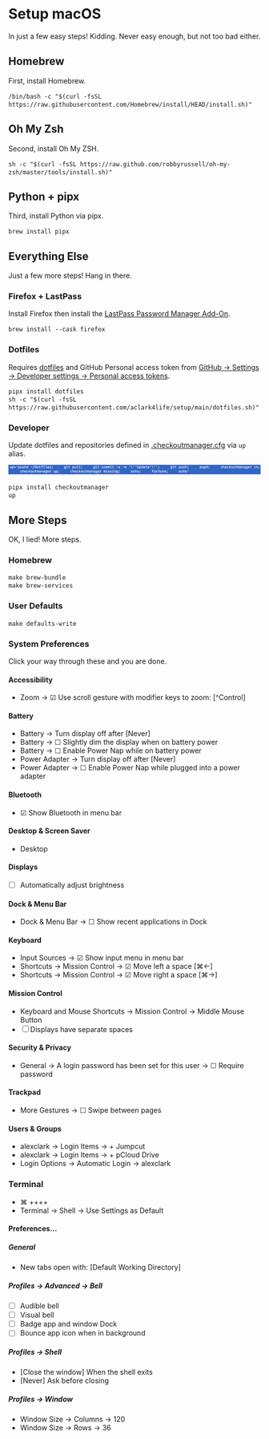 # Setup macOS

In just a few easy steps! Kidding. Never easy enough, but not too bad either.

## Homebrew

First, install Homebrew.

```console
/bin/bash -c "$(curl -fsSL https://raw.githubusercontent.com/Homebrew/install/HEAD/install.sh)"
```

## Oh My Zsh

Second, install Oh My ZSH.

```console
sh -c "$(curl -fsSL https://raw.github.com/robbyrussell/oh-my-zsh/master/tools/install.sh)"
```

## Python + pipx

Third, install Python via pipx. 

```console
brew install pipx
```

## Everything Else

Just a few more steps! Hang in there.

### Firefox + LastPass

Install Firefox then install the [LastPass Password Manager Add-On](https://addons.mozilla.org/en-US/firefox/addon/lastpass-password-manager).

```console
brew install --cask firefox
```

### Dotfiles

Requires [dotfiles](https://pypi.org/project/dotfiles) and GitHub Personal access token from [GitHub → Settings → Developer settings → Personal access tokens](https://github.com/settings/tokens).

```console
pipx install dotfiles
sh -c "$(curl -fsSL https://raw.githubusercontent.com/aclark4life/setup/main/dotfiles.sh)"
```

### Developer

Update dotfiles and repositories defined in [.checkoutmanager.cfg](https://github.com/reinout/checkoutmanager/blob/master/checkoutmanager/sample.cfg) via ``up`` alias.

![screenshot](screenshot.png)

```console
pipx install checkoutmanager
up
```

## More Steps

OK, I lied! More steps.

### Homebrew

```
make brew-bundle
make brew-services
```

### User Defaults

```
make defaults-write
```

### System Preferences

Click your way through these and you are done.

#### Accessibility

- Zoom → ☑︎ Use scroll gesture with modifier keys to zoom: [^Control]

#### Battery

- Battery → Turn display off after [Never]
- Battery → ☐ Slightly dim the display when on battery power
- Battery → ☐ Enable Power Nap while on battery power
- Power Adapter → Turn display off after [Never]
- Power Adapter → ☐ Enable Power Nap while plugged into a power adapter

#### Bluetooth

- ☑︎ Show Bluetooth in menu bar

#### Desktop & Screen Saver

- Desktop

#### Displays

- ☐ Automatically adjust brightness

#### Dock & Menu Bar

- Dock & Menu Bar → ☐ Show recent applications in Dock

#### Keyboard

- Input Sources → ☑︎ Show input menu in menu bar
- Shortcuts → Mission Control → ☑︎ Move left a space [⌘←]
- Shortcuts → Mission Control → ☑︎ Move right a space [⌘→]

#### Mission Control

- Keyboard and Mouse Shortcuts → Mission Control → Middle Mouse Button
- ☐ Displays have separate spaces

#### Security & Privacy

- General → A login password has been set for this user → ☐ Require password

#### Trackpad

- More Gestures → ☐ Swipe between pages

#### Users & Groups

- alexclark → Login Items → + Jumpcut
- alexclark → Login Items → + pCloud Drive
- Login Options → Automatic Login → alexclark

### Terminal

- ⌘ ++++
- Terminal → Shell → Use Settings as Default

#### Preferences…

##### General

- New tabs open with: [Default Working Directory]

##### Profiles → Advanced → Bell

- ☐ Audible bell 
- ☐ Visual bell 
- ☐ Badge app and window Dock 
- ☐ Bounce app icon when in background 

##### Profiles → Shell

- [Close the window] When the shell exits
- [Never] Ask before closing

##### Profiles → Window

- Window Size → Columns → 120
- Window Size → Rows → 36
